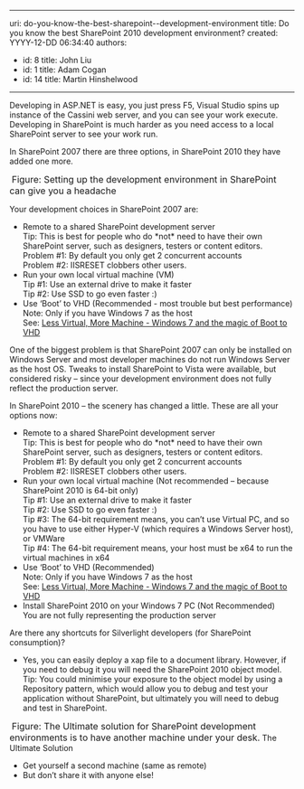 

---
uri: do-you-know-the-best-sharepoint--development-environment
title: Do you know the best SharePoint 2010 development environment?
created: YYYY-12-DD 06:34:40
authors:
  - id: 8
    title: John Liu
  - id: 1
    title: Adam Cogan
  - id: 14
    title: Martin Hinshelwood
---




<span class='intro'> 
  <p>Developing in ASP.NET is easy, you just press F5, Visual Studio spins up instance of the Cassini web server, and you can see your work execute. Developing in SharePoint is much harder as you need access to a local SharePoint server to see your work run.</p>
<p>In SharePoint 2007 there are three options, in SharePoint 2010 they have added one more.</p>
<img alt="" class="ms-rteCustom-ImageArea" src="/PublishingImages/SetupSPEnviroment.jpg" /> <font class="ms-rteCustom-FigureNormal" size="+0">Figure&#58; Setting up the development environment in SharePoint can give you a headache</font> 
 </span>

Your development choices in SharePoint 2007 are&#58;
<ul>
    <li>Remote to a shared SharePoint development server <br>
    Tip&#58; This is best for people who do *not* need to have their own SharePoint server, such as designers, testers or content editors.<br>
    Problem #1&#58; By default you only get 2 concurrent accounts<br>
    Problem #2&#58; IISRESET clobbers other users. </li>
    <li>Run your own local virtual machine (VM)<br>
    Tip #1&#58; Use an external drive to make it faster<br>
    Tip #2&#58; Use SSD to go even faster &#58;) </li>
    <li>Use ‘Boot’ to VHD (Recommended - most trouble but best performance)<br>
    Note&#58; Only if you have Windows 7 as the host <br>
    See&#58; <a href="http&#58;//www.hanselman.com/blog/LessVirtualMoreMachineWindows7AndTheMagicOfBootToVHD.aspx">Less Virtual, More Machine - Windows 7 and the magic of Boot to VHD</a> </li>
</ul>
<p>One of the biggest problem is that SharePoint 2007 can only be installed on Windows Server and most developer machines do not run Windows Server as the host OS. Tweaks to install SharePoint to Vista were available, but considered risky – since your development environment does not fully reflect the production server.</p>
In SharePoint 2010 – the scenery has changed a little. These are all your options now&#58;<br>
<ul>
    <li>Remote to a shared SharePoint development server <br>
    Tip&#58; This is best for people who do *not* need to have their own SharePoint server, such as designers, testers or content editors.<br>
    Problem #1&#58; By default you only get 2 concurrent accounts<br>
    Problem #2&#58; IISRESET clobbers other users. </li>
    <li>Run your own local virtual machine (Not recommended – because SharePoint 2010 is 64-bit only) <br>
    Tip #1&#58; Use an external drive to make it faster<br>
    Tip #2&#58; Use SSD to go even faster &#58;)<br>
    Tip #3&#58; The 64-bit requirement means, you can’t use Virtual PC, and so you have to use either Hyper-V (which requires a Windows Server host), or VMWare<br>
    Tip #4&#58; The 64-bit requirement means, your host must be x64 to run the virtual machines in x64 </li>
    <li>Use ‘Boot’ to VHD (Recommended) <br>
    Note&#58; Only if you have Windows 7 as the host<br>
    See&#58; <a href="http&#58;//www.hanselman.com/blog/LessVirtualMoreMachineWindows7AndTheMagicOfBootToVHD.aspx">Less Virtual, More Machine - Windows 7 and the magic of Boot to VHD</a> </li>
    <li>Install SharePoint 2010 on your Windows 7 PC (Not Recommended)<br>
    You are not fully representing the production server </li>
</ul>
Are there any shortcuts for Silverlight developers (for SharePoint consumption)? <br>
<ul>
    <li>Yes, you can easily deploy a xap file to a document library. However, if you need to debug it you will need the SharePoint 2010 object model. <br>
    Tip&#58; You could minimise your exposure to the object model by using a Repository pattern, which would allow you to debug and test your application without SharePoint, but ultimately you will need to debug and test in SharePoint. </li>
</ul>
<img alt="" class="ms-rteCustom-ImageArea" src="/PublishingImages/UltimateSolution.jpg" /> <font class="ms-rteCustom-FigureNormal" size="+0">Figure&#58; The Ultimate solution for SharePoint development environments is to have another machine under your desk.</font> The Ultimate Solution <br>
<ul>
    <li>Get yourself a second machine (same as remote) </li>
    <li>But don’t share it with anyone else! </li>
</ul>



